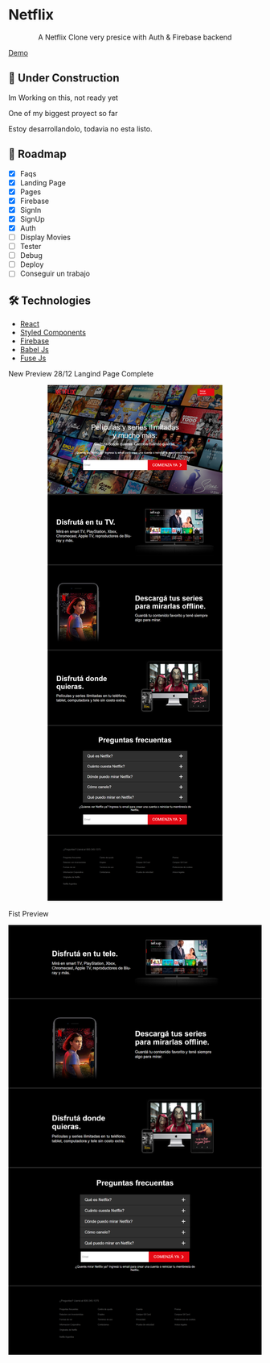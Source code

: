 # Netflix

<p align="center">A Netflix Clone very presice with Auth & Firebase backend</p>

[Demo](https://guido-net.netlify.app)


## 🚧 Under Construction


Im Working on this, not ready yet

One of my biggest proyect so far

Estoy desarrollandolo, todavia no esta listo. 

## 🚧 Roadmap


- [x] Faqs
- [x] Landing Page
- [x] Pages
- [x] Firebase
- [x] SignIn
- [x] SignUp
- [x] Auth
- [ ] Display Movies
- [ ] Tester
- [ ] Debug
- [ ] Deploy
- [ ] Conseguir un trabajo

## 🛠️ Technologies

<ul>
  <li><a href="https://reactjs.org/">React</a></li>
  <li><a href="https://styled-components.com/">Styled Components</a></li>
  <li><a href="https://firebase.google.com/">Firebase</a></li>
<li><a href="https://babeljs.io/">Babel Js</a></li>
<li><a href="https://fusejs.io/">Fuse Js</a></li>
</ul>

New Preview 28/12 Langind Page Complete
<div align="center">
  <img src="https://github.com/GuidoFavara/Netflix-Clone/blob/master/Preview 28-12.png?raw=true"/>
</div>

Fist Preview
<div align="center">
  <img src="https://github.com/GuidoFavara/Netflix-Clone/blob/master/Preview.png?raw=true"/>
</div>

